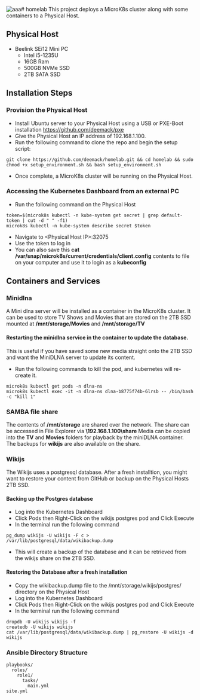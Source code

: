 ![aaa](https://github.com/deemack/homelab/assets/72137221/d3dc9bea-c7f1-4f9d-ae20-69321e95b24d)# homelab
This project deploys a MicroK8s cluster along with some containers to a Physical Host.

## Physical Host
* Beelink SEi12 Mini PC
  * Intel i5-1235U
  * 16GB Ram
  * 500GB NVMe SSD
  * 2TB SATA SSD
## Installation Steps
### Provision the Physical Host
* Install Ubuntu server to your Physical Host using a USB or PXE-Boot installation https://github.com/deemack/pxe
* Give the Physical Host an IP address of 192.168.1.100.
* Run the following command to clone the repo and begin the setup script:
```
git clone https://github.com/deemack/homelab.git && cd homelab && sudo chmod +x setup_environment.sh && bash setup_environment.sh
```
* Once complete, a MicroK8s cluster will be running on the Physical Host.
### Accessing the Kubernetes Dashboard from an external PC
* Run the following command on the Physical Host  
```
token=$(microk8s kubectl -n kube-system get secret | grep default-token | cut -d " " -f1)
microk8s kubectl -n kube-system describe secret $token
```
* Navigate to \<Physical Host IP>:32075
* Use the token to log in
* You can also save this **cat /var/snap/microk8s/current/credentials/client.config** contents to file on your computer and use it to login as a **kubeconfig**

## Containers and Services
### Minidlna
A Mini dlna server will be installed as a container in the MicroK8s cluster. It can be used to store TV Shows and Movies that are stored on the 2TB SSD mounted at **/mnt/storage/Movies** and **/mnt/storage/TV**
#### Restarting the minidlna service in the container to update the database.
This is useful if you have saved some new media straight onto the 2TB SSD and want the MiniDLNA server to update its content.
* Run the following commands to kill the pod, and kubernetes will re-create it.
```
microk8s kubectl get pods -n dlna-ns
microk8s kubectl exec -it -n dlna-ns dlna-b8775f74b-6lrsb -- /bin/bash -c "kill 1"
```
### SAMBA file share
The contents of **/mnt/storage** are shared over the network. The share can be accessed in File Explorer via **\\192.168.1.100\share**
Media can be copied into the **TV** and **Movies** folders for playback by the miniDLNA container.
The backups for **wikijs** are also available on the share.
### Wikijs
The Wikijs uses a postgresql database. After a fresh installtion, you might want to restore your content from GitHub or backup on the Physical Hosts 2TB SSD.
#### Backing up the Postgres database
- Log into the Kubernetes Dashboard
- Click Pods then Right-Click on the wikijs postgres pod and Click Execute
- In the terminal run the following command
```
pg_dump wikijs -U wikijs -F c > /var/lib/postgresql/data/wikibackup.dump
```
- This will create a backup of the database and it can be retrieved from the wikijs share on the 2TB SSD.
#### Restoring the Database after a fresh installation
- Copy the wikibackup.dump file to the /mnt/storage/wikijs/postgres/ directory on the Physical Host
- Log into the Kubernetes Dashboard
- Click Pods then Right-Click on the wikijs postgres pod and Click Execute
- In the terminal run the following command
```
dropdb -U wikijs wikijs -f
createdb -U wikijs wikijs
cat /var/lib/postgresql/data/wikibackup.dump | pg_restore -U wikijs -d wikijs
```



### Ansible Directory Structure
```
playbooks/
  roles/
    role1/
      tasks/
        main.yml
site.yml
```
